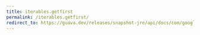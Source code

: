 ```yaml
---
title: iterables.getfirst
permalink: /iterables.getfirst/
redirect_to: https://guava.dev/releases/snapshot-jre/api/docs/com/google/common/collect/Iterables.html#getFirst-java.lang.Iterable-T-
---
```

